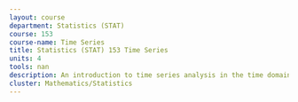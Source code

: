 ```yaml
---
layout: course 
department: Statistics (STAT)
course: 153
course-name: Time Series
title: Statistics (STAT) 153 Time Series
units: 4
tools: nan
description: An introduction to time series analysis in the time domain and spectral domain. Topics will include - estimation of trends and seasonal effects, autoregressive moving average models, forecasting, indicators, harmonic analysis, spectra.
cluster: Mathematics/Statistics
---
```

